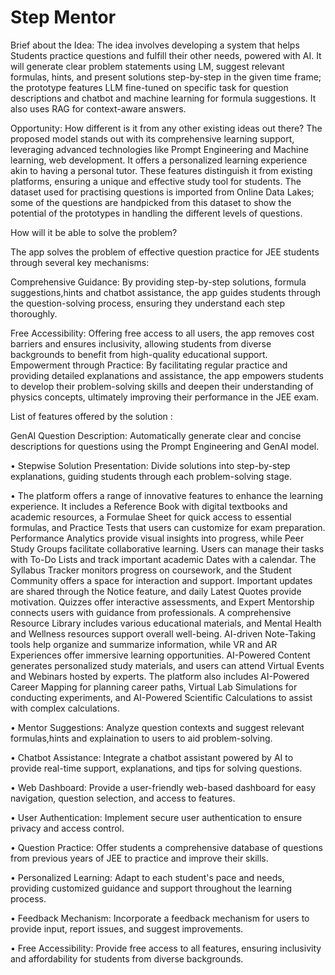 # Step Mentor

Brief about the Idea: The idea involves developing a system that helps Students practice questions and fulfill their other needs, powered with AI. It will generate clear problem statements using LM, suggest relevant formulas, hints, and present solutions step-by-step in the given time frame; the prototype features LLM fine-tuned on specific task for question descriptions and chatbot and machine learning for formula suggestions. It also uses RAG for context-aware answers.


Opportunity: How different is it from any other existing ideas out there? The proposed model stands out with its comprehensive learning support, leveraging advanced technologies like Prompt Engineering and Machine learning, web development. It offers a personalized learning experience akin to having a personal tutor. These features distinguish it from existing platforms, ensuring a unique and effective study tool for students. The dataset used for practising questions is imported from Online Data Lakes; some of the questions are handpicked from this dataset to show the potential of the prototypes in handling the different levels of questions.


How will it be able to solve the problem?

The app solves the problem of effective question practice for JEE students through several key mechanisms:

Comprehensive Guidance: By providing step-by-step solutions, formula suggestions,hints and chatbot assistance, the app guides students through the question-solving process, ensuring they understand each step thoroughly.

Free Accessibility: Offering free access to all users, the app removes cost barriers and ensures inclusivity, allowing students from diverse backgrounds to benefit from high-quality educational support. Empowerment through Practice: By facilitating regular practice and providing detailed explanations and assistance, the app empowers students to develop their problem-solving skills and deepen their understanding of physics concepts, ultimately improving their performance in the JEE exam.

List of features offered by the solution :

GenAI Question Description: Automatically generate clear and concise descriptions for questions using the Prompt Engineering and GenAI model.

• Stepwise Solution Presentation: Divide solutions into step-by-step explanations, guiding students through each problem-solving stage.

• The platform offers a range of innovative features to enhance the learning experience. It includes a Reference Book with digital textbooks and academic resources, a Formulae Sheet for quick access to essential formulas, and Practice Tests that users can customize for exam preparation. Performance Analytics provide visual insights into progress, while Peer Study Groups facilitate collaborative learning. Users can manage their tasks with To-Do Lists and track important academic Dates with a calendar. The Syllabus Tracker monitors progress on coursework, and the Student Community offers a space for interaction and support. Important updates are shared through the Notice feature, and daily Latest Quotes provide motivation. Quizzes offer interactive assessments, and Expert Mentorship connects users with guidance from professionals. A comprehensive Resource Library includes various educational materials, and Mental Health and Wellness resources support overall well-being. AI-driven Note-Taking tools help organize and summarize information, while VR and AR Experiences offer immersive learning opportunities. AI-Powered Content generates personalized study materials, and users can attend Virtual Events and Webinars hosted by experts. The platform also includes AI-Powered Career Mapping for planning career paths, Virtual Lab Simulations for conducting experiments, and AI-Powered Scientific Calculations to assist with complex calculations.

• Mentor Suggestions: Analyze question contexts and suggest relevant formulas,hints and explaination to users to aid problem-solving.

• Chatbot Assistance: Integrate a chatbot assistant powered by AI to provide real-time support, explanations, and tips for solving questions.

• Web Dashboard: Provide a user-friendly web-based dashboard for easy navigation, question selection, and access to features.

• User Authentication: Implement secure user authentication to ensure privacy and access control.

• Question Practice: Offer students a comprehensive database of questions from previous years of JEE to practice and improve their skills.

• Personalized Learning: Adapt to each student's pace and needs, providing customized guidance and support throughout the learning process.

• Feedback Mechanism: Incorporate a feedback mechanism for users to provide input, report issues, and suggest improvements.

• Free Accessibility: Provide free access to all features, ensuring inclusivity and affordability for students from diverse backgrounds.
